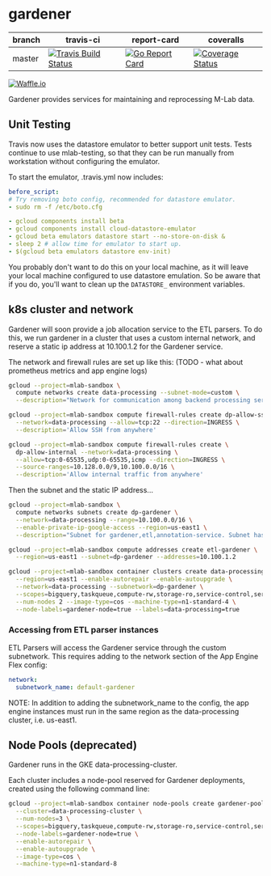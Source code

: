 # gardener
| branch | travis-ci | report-card | coveralls |
|--------|-----------|-----------|-------------|
| master | [![Travis Build Status](https://travis-ci.org/m-lab/etl-gardener.svg?branch=master)](https://travis-ci.org/m-lab/etl-gardener) | [![Go Report Card](https://goreportcard.com/badge/github.com/m-lab/etl-gardener)](https://goreportcard.com/report/github.com/m-lab/etl-gardener) | [![Coverage Status](https://coveralls.io/repos/m-lab/etl-gardener/badge.svg?branch=master)](https://coveralls.io/github/m-lab/etl-gardener?branch=master) |

[![Waffle.io](https://badge.waffle.io/m-lab/etl-gardener.svg?title=Ready)](http://waffle.io/m-lab/etl-gardener)

Gardener provides services for maintaining and reprocessing M-Lab data.

## Unit Testing

Travis now uses the datastore emulator to better support unit tests.
Tests continue to use mlab-testing, so that they can be run manually from
workstation without configuring the emulator.

To start the emulator, .travis.yml now includes:

```yaml
before_script:
# Try removing boto config, recommended for datastore emulator.
- sudo rm -f /etc/boto.cfg

- gcloud components install beta
- gcloud components install cloud-datastore-emulator
- gcloud beta emulators datastore start --no-store-on-disk &
- sleep 2 # allow time for emulator to start up.
- $(gcloud beta emulators datastore env-init)
```

You probably don't want to do this on your local machine, as it will leave
your local machine configured to use datastore emulation.  So be aware
that if you do, you'll want to clean up the `DATASTORE_` environment variables.


## k8s cluster and network

Gardener will soon provide a job allocation service to the ETL parsers.  To do
this, we run gardener in a cluster that uses a custom internal network, and
reserve a static ip address at 10.100.1.2 for the Gardener service.

The network and firewall rules are set up like this:
(TODO - what about prometheus metrics and app engine logs)

```bash
gcloud --project=mlab-sandbox \
  compute networks create data-processing --subnet-mode=custom \
  --description="Network for communication among backend processing services."

gcloud --project=mlab-sandbox compute firewall-rules create dp-allow-ssh \
  --network=data-processing --allow=tcp:22 --direction=INGRESS \
  --description='Allow SSH from anywhere'

gcloud --project=mlab-sandbox compute firewall-rules create \
  dp-allow-internal --network=data-processing \
  --allow=tcp:0-65535,udp:0-65535,icmp --direction=INGRESS \
  --source-ranges=10.128.0.0/9,10.100.0.0/16 \
  --description='Allow internal traffic from anywhere'

```

Then the subnet and the static IP address...

```bash
gcloud --project=mlab-sandbox \
  compute networks subnets create dp-gardener \
  --network=data-processing --range=10.100.0.0/16 \
  --enable-private-ip-google-access --region=us-east1 \
  --description="Subnet for gardener,etl,annotation-service. Subnet has the same name and address range across projects, but each is in a distinct (data-processing) VPC network."
```

```bash
gcloud --project=mlab-sandbox compute addresses create etl-gardener \
  --region=us-east1 --subnet=dp-gardener --addresses=10.100.1.2
```

```bash
gcloud --project=mlab-sandbox container clusters create data-processing \
  --region=us-east1 --enable-autorepair --enable-autoupgrade \
  --network=data-processing --subnetwork=dp-gardener \
  --scopes=bigquery,taskqueue,compute-rw,storage-ro,service-control,service-management,datastore \
  --num-nodes 2 --image-type=cos --machine-type=n1-standard-4 \
  --node-labels=gardener-node=true --labels=data-processing=true
```

### Accessing from ETL parser instances

ETL Parsers will access the Gardener service through the custom subnetwork.  This requires adding to the network section of the App Engine Flex config:

```yaml
network:
  subnetwork_name: default-gardener
```

NOTE: In addition to adding the subnetwork_name to the config, the app engine
instances must run in the same region as the data-processing cluster, i.e.
us-east1.

## Node Pools (deprecated)

Gardener runs in the GKE data-processing-cluster.

Each cluster includes a node-pool reserved for Gardener deployments, created
using the following command line:

```bash
gcloud --project=mlab-sandbox container node-pools create gardener-pool \
  --cluster=data-processing-cluster \
  --num-nodes=3 \
  --scopes=bigquery,taskqueue,compute-rw,storage-ro,service-control,service-management,datastore \
  --node-labels=gardener-node=true \
  --enable-autorepair \
  --enable-autoupgrade \
  --image-type=cos \
  --machine-type=n1-standard-8
```
